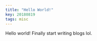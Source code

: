 ```yaml
---
title: "Hello World!"
key: 20180819
tags: misc
---
```


Hello world! Finally start writing blogs lol.
